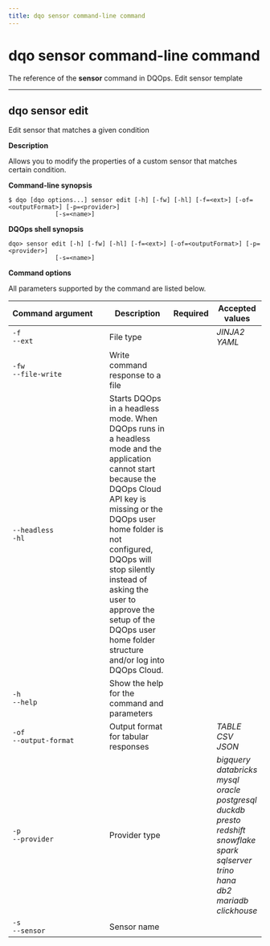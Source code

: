 ```yaml
---
title: dqo sensor command-line command
---
```

# dqo sensor command-line command
The reference of the **sensor** command in DQOps. Edit sensor template



___

## dqo sensor edit

Edit sensor that matches a given condition


**Description**


Allows you to modify the properties of a custom sensor that matches certain condition.




**Command-line synopsis**

```
$ dqo [dqo options...] sensor edit [-h] [-fw] [-hl] [-f=<ext>] [-of=<outputFormat>] [-p=<provider>]
             [-s=<name>]

```

**DQOps shell synopsis**

```
dqo> sensor edit [-h] [-fw] [-hl] [-f=<ext>] [-of=<outputFormat>] [-p=<provider>]
             [-s=<name>]

```



**Command options**

All parameters supported by the command are listed below.

| Command&nbsp;argument&nbsp;&nbsp;&nbsp;&nbsp; | Description | Required | Accepted values |
|-----------------------------------------------|-------------|:-----------------:|-----------------|
|<div id="sensor edit-f" class="no-wrap-code">`-f`</div><div id="sensor edit--ext" class="no-wrap-code">`--ext`</div>|File type| |*JINJA2*<br/>*YAML*<br/>|
|<div id="sensor edit-fw" class="no-wrap-code">`-fw`</div><div id="sensor edit--file-write" class="no-wrap-code">`--file-write`</div>|Write command response to a file| ||
|<div id="sensor edit--headless" class="no-wrap-code">`--headless`</div><div id="sensor edit-hl" class="no-wrap-code">`-hl`</div>|Starts DQOps in a headless mode. When DQOps runs in a headless mode and the application cannot start because the DQOps Cloud API key is missing or the DQOps user home folder is not configured, DQOps will stop silently instead of asking the user to approve the setup of the DQOps user home folder structure and/or log into DQOps Cloud.| ||
|<div id="sensor edit-h" class="no-wrap-code">`-h`</div><div id="sensor edit--help" class="no-wrap-code">`--help`</div>|Show the help for the command and parameters| ||
|<div id="sensor edit-of" class="no-wrap-code">`-of`</div><div id="sensor edit--output-format" class="no-wrap-code">`--output-format`</div>|Output format for tabular responses| |*TABLE*<br/>*CSV*<br/>*JSON*<br/>|
|<div id="sensor edit-p" class="no-wrap-code">`-p`</div><div id="sensor edit--provider" class="no-wrap-code">`--provider`</div>|Provider type| |*bigquery*<br/>*databricks*<br/>*mysql*<br/>*oracle*<br/>*postgresql*<br/>*duckdb*<br/>*presto*<br/>*redshift*<br/>*snowflake*<br/>*spark*<br/>*sqlserver*<br/>*trino*<br/>*hana*<br/>*db2*<br/>*mariadb*<br/>*clickhouse*<br/>|
|<div id="sensor edit-s" class="no-wrap-code">`-s`</div><div id="sensor edit--sensor" class="no-wrap-code">`--sensor`</div>|Sensor name| ||





